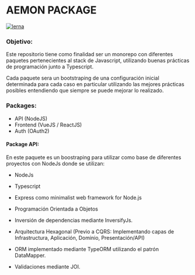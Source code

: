 # AEMON PACKAGE

[![lerna](https://img.shields.io/badge/maintained%20with-lerna-cc00ff.svg)](https://lerna.js.org/)

### Objetivo:
Este repositorio tiene como finalidad ser un monorepo con diferentes paquetes pertenecientes al stack de Javascript, utilizando buenas prácticas de programación junto a Typescript.

Cada paquete sera un bootstraping de una configuración inicial determinada para cada caso en particular utilizando las mejores prácticas posibles entendiendo que siempre se puede mejorar lo realizado.

### Packages:
 - API (NodeJS)
 - Frontend (VueJS / ReactJS)
 - Auth (OAuth2)

#### Package API:
En este paquete es un boostraping para utilizar como base de diferentes proyectos con NodeJs donde se utilizan:

- NodeJs
- Typescript
- Express como minimalist web framework for Node.js

- Programación Orientada a Objetos
- Inversión de dependencias mediante InversifyJs.
- Arquitectura Hexagonal (Previo a CQRS: Implementando capas de Infrastructura, Aplicación, Dominio, Presentación/API)
- ORM implementado mediante TypeORM utilizando el patrón DataMapper.
- Validaciones mediante JOI.

